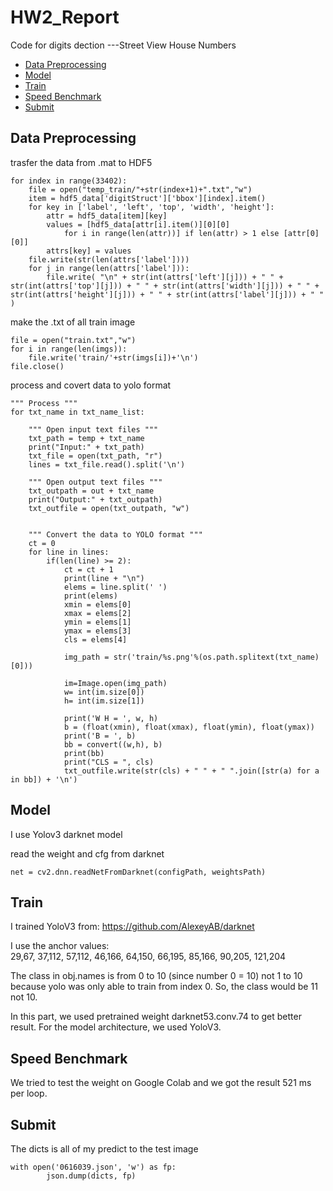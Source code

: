 # HW2_Report
Code for digits dection
---Street View House Numbers
- [Data Preprocessing](#First)
- [Model](#Forth)
- [Train](#Fifth)
- [Speed Benchmark](#Sixth)
- [Submit](#Seventh)

<h2 id="First">Data Preprocessing</h2>

trasfer the data from .mat to HDF5
<pre><code>for index in range(33402):
    file = open("temp_train/"+str(index+1)+".txt","w")
    item = hdf5_data['digitStruct']['bbox'][index].item()
    for key in ['label', 'left', 'top', 'width', 'height']:
        attr = hdf5_data[item][key]
        values = [hdf5_data[attr[i].item()][0][0]
            for i in range(len(attr))] if len(attr) > 1 else [attr[0][0]]
        attrs[key] = values
    file.write(str(len(attrs['label'])))
    for j in range(len(attrs['label'])):
        file.write( "\n" + str(int(attrs['left'][j])) + " " + str(int(attrs['top'][j])) + " " + str(int(attrs['width'][j])) + " " + str(int(attrs['height'][j])) + " " + str(int(attrs['label'][j])) + " " )
</code></pre>

make the .txt of all train image
<pre><code>file = open("train.txt","w")
for i in range(len(imgs)):
    file.write('train/'+str(imgs[i])+'\n') 
file.close()
</code></pre>

process and covert data to yolo format
<pre><code>""" Process """
for txt_name in txt_name_list:
    
    """ Open input text files """
    txt_path = temp + txt_name
    print("Input:" + txt_path)
    txt_file = open(txt_path, "r")
    lines = txt_file.read().split('\n')
    
    """ Open output text files """
    txt_outpath = out + txt_name
    print("Output:" + txt_outpath)
    txt_outfile = open(txt_outpath, "w")
    
    
    """ Convert the data to YOLO format """
    ct = 0
    for line in lines:
        if(len(line) >= 2):
            ct = ct + 1
            print(line + "\n")
            elems = line.split(' ')
            print(elems)
            xmin = elems[0]
            xmax = elems[2]
            ymin = elems[1]
            ymax = elems[3]
            cls = elems[4]
            
            img_path = str('train/%s.png'%(os.path.splitext(txt_name)[0]))
            
            im=Image.open(img_path)
            w= int(im.size[0])
            h= int(im.size[1])
            
            print('W H = ', w, h)
            b = (float(xmin), float(xmax), float(ymin), float(ymax))
            print('B = ', b)
            bb = convert((w,h), b)
            print(bb)
            print("CLS = ", cls)
            txt_outfile.write(str(cls) + " " + " ".join([str(a) for a in bb]) + '\n')
</code></pre>


<h2 id="Forth">Model</h2>


I use Yolov3 darknet model

read the weight and cfg from darknet
<pre><code>net = cv2.dnn.readNetFromDarknet(configPath, weightsPath)</code></pre>
<h2 id="Fifth">Train</h2>

I trained YoloV3 from: https://github.com/AlexeyAB/darknet

I use the anchor values:  
29,67, 37,112, 57,112, 46,166, 64,150, 66,195, 85,166, 90,205, 121,204

The class in obj.names is from 0 to 10 (since number 0 = 10) not 1 to 10 because yolo was only able to train from index 0. So, the class would be 11 not 10.  

In this part, we used pretrained weight darknet53.conv.74 to get better result. For the model architecture, we used YoloV3.
<h2 id="Sixth">Speed Benchmark</h2> 

We tried to test the weight on Google Colab and we got the result 521 ms per loop.

<h2 id="Seventh">Submit</h2>

The dicts is all of my predict to the test image
<pre><code>with open('0616039.json', 'w') as fp:
        json.dump(dicts, fp)

</code></pre>